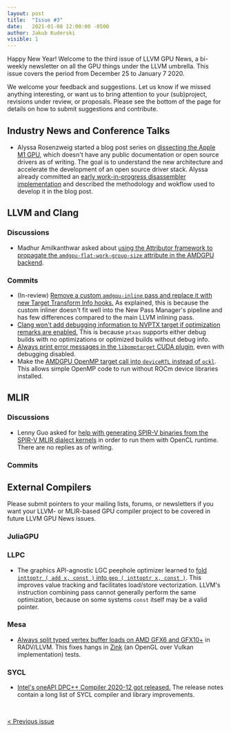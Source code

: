 ```yaml
---
layout: post
title:  "Issue #3"
date:   2021-01-08 12:00:00 -0500
author: Jakub Kuderski
visible: 1
---
```


Happy New Year! Welcome to the third issue of LLVM GPU News, a bi-weekly
newsletter on all the GPU things under the LLVM umbrella. This issue
covers the period from December 25 to January 7 2020.

We welcome your feedback and suggestions. Let us know if we missed anything
interesting, or want us to bring attention to your (sub)project, revisions
under review, or proposals. Please see the bottom of the page for details
on how to submit suggestions and contribute.

## Industry News and Conference Talks

*  Alyssa Rosenzweig started a blog post series on [dissecting the Apple
   M1 GPU](https://rosenzweig.io/blog/asahi-gpu-part-1.html), which
   doesn't have any public documentation or open source drivers as of
   writing. The goal is to understand the new architecture and accelerate
   the development of an open source driver stack. Alyssa already
   committed an [early work-in-progress disassembler
   implementation](https://github.com/AsahiLinux/gpu/commit/35f700753635b45b743bd2e615c1801cbf982841)
   and described the methodology and wokflow used to develop it in the
   blog post.


##  LLVM and Clang

### Discussions

*  Madhur Amilkanthwar asked about [using the Attributor framework to
   propagate the `amdgpu-flat-work-group-size` attribute in the AMDGPU
   backend](https://lists.llvm.org/pipermail/llvm-dev/2021-January/147584.html).

### Commits

*  (In-review) [Remove a custom `amdgpu-inline` pass and replace it with
   new Target Transform Info hooks.](https://reviews.llvm.org/D94153)
   As explained, this is because the custom inliner doesn't fit well into
   the New Pass Manager's pipeline and has few differences compared to the
   main LLVM inlining pass.
*  [Clang won't add debugging information to NVPTX target if optimization
   remarks are enabled.](https://reviews.llvm.org/D94123) This is because
   `ptxas` supports either debug builds with no optimizations or
   optimized builds without debug info.
*  [Always print error messages in the `libomptarget` CUDA
   plugin](https://reviews.llvm.org/D94263), even with debugging
   disabled.
*  Make the [AMDGPU OpenMP target call into `deviceRTL` instead of
   `ockl`](https://reviews.llvm.org/D93356).
   This allows simple OpenMP code to run without ROCm device libraries
   installed.

## MLIR

### Discussions

*  Lenny Guo asked for [help with generating SPIR-V binaries from the
   SPIR-V MLIR dialect kernels](https://llvm.discourse.group/t/generate-spirv-binary-from-mlir-dialect-kernels-to-run-it-on-ocl-runtime/2501)
   in order to run them with OpenCL runtime. There are no replies as of
   writing.

### Commits

## External Compilers

Please submit pointers to your mailing lists, forums, or newsletters if you
want your LLVM- or MLIR-based GPU compiler project to be covered in future
LLVM GPU News issues.

### JuliaGPU

### LLPC

*  The graphics API-agnostic LGC peephole optimizer learned to
   [fold `inttoptr ( add x, const )` into
   `gep ( inttoptr x, const )`](https://github.com/GPUOpen-Drivers/llpc/pull/1091).
   This improves value tracking and facilitates load/store vectorization.
   LLVM's instruction combining pass cannot generally perform the same
   optimization, because on some systems `const` itself may be a valid
   pointer.

### Mesa

*  [Always split typed vertex buffer loads on AMD GFX6 and GFX10+](https://gitlab.freedesktop.org/mesa/mesa/-/merge_requests/7751)
   in RADV/LLVM. This fixes hangs in [Zink](https://docs.mesa3d.org/drivers/zink.html)
   (an OpenGL over Vulkan implementation) tests.

### SYCL
*  [Intel's oneAPI DPC++ Compiler 2020-12 got released.](https://github.com/intel/llvm/releases/tag/2020-12)
   The release notes contain a long list of SYCL compiler and library
   improvements.


<br/>
<p style="text-align:left;">
    <a href="{% post_url 2020-12-25-issue-2 %}"> < Previous issue</a>
    <span style="float:right;">
        <!--<a href="{% post_url 2021-01-08-issue-3 %}"> Next issue > </a>-->
    </span>
</p>
